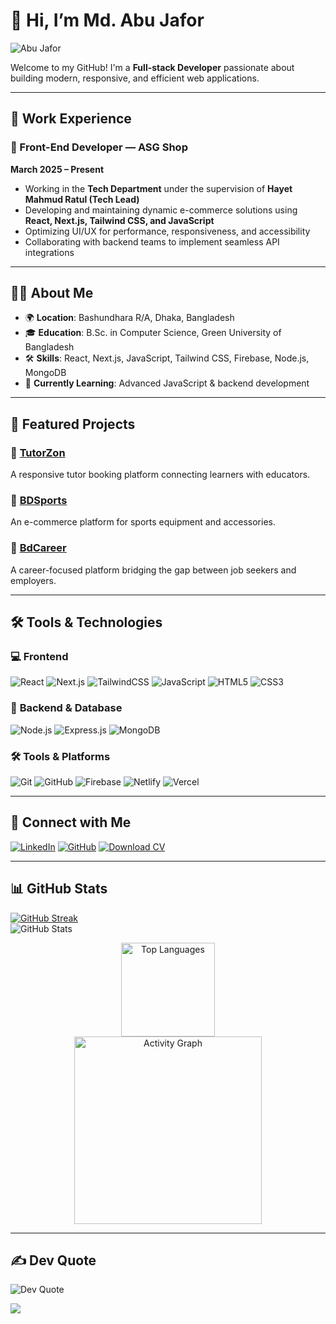 # 👋 Hi, I’m **Md. Abu Jafor**  
![Abu Jafor](https://github.com/user-attachments/assets/a8f3df3f-3d58-4a0c-ba8d-3a694ac1206e)

Welcome to my GitHub! I'm a **Full-stack Developer** passionate about building modern, responsive, and efficient web applications.

---

## 💼 Work Experience  

### 🚀 Front-End Developer — **ASG Shop**  
**March 2025 – Present**  
- Working in the **Tech Department** under the supervision of **Hayet Mahmud Ratul (Tech Lead)**  
- Developing and maintaining dynamic e-commerce solutions using **React, Next.js, Tailwind CSS, and JavaScript**  
- Optimizing UI/UX for performance, responsiveness, and accessibility  
- Collaborating with backend teams to implement seamless API integrations  

---

## 👨‍💻 About Me  

- 🌍 **Location**: Bashundhara R/A, Dhaka, Bangladesh  
- 🎓 **Education**: B.Sc. in Computer Science, Green University of Bangladesh  
- 🛠️ **Skills**: React, Next.js, JavaScript, Tailwind CSS, Firebase, Node.js, MongoDB  
- 🌱 **Currently Learning**: Advanced JavaScript & backend development  

---

## 🚀 Featured Projects  

### 🔹 [**TutorZon**](https://tutorzen.abujafor.me/)  
A responsive tutor booking platform connecting learners with educators.  

### 🔹 [**BDSports**](https://bdsports.abujafor.me/)  
An e-commerce platform for sports equipment and accessories.  

### 🔹 [**BdCareer**](https://career.abujafor.me/)  
A career-focused platform bridging the gap between job seekers and employers.  

---

## 🛠️ Tools & Technologies  

### 💻 **Frontend**  
![React](https://img.shields.io/badge/React-20232A?style=for-the-badge&logo=react&logoColor=61DAFB)  ![Next.js](https://img.shields.io/badge/Next.js-000000?style=for-the-badge&logo=nextdotjs&logoColor=white)  ![TailwindCSS](https://img.shields.io/badge/TailwindCSS-38B2AC?style=for-the-badge&logo=tailwind-css&logoColor=white)  ![JavaScript](https://img.shields.io/badge/JavaScript-F7DF1E?style=for-the-badge&logo=javascript&logoColor=black)  ![HTML5](https://img.shields.io/badge/HTML5-E34F26?style=for-the-badge&logo=html5&logoColor=white)  ![CSS3](https://img.shields.io/badge/CSS3-1572B6?style=for-the-badge&logo=css3&logoColor=white)  

### 🧩 **Backend & Database**  
![Node.js](https://img.shields.io/badge/Node.js-43853D?style=for-the-badge&logo=node-dot-js&logoColor=white)  ![Express.js](https://img.shields.io/badge/Express.js-000000?style=for-the-badge&logo=express&logoColor=white)  ![MongoDB](https://img.shields.io/badge/MongoDB-47A248?style=for-the-badge&logo=mongodb&logoColor=white)  

### 🛠️ **Tools & Platforms**  
![Git](https://img.shields.io/badge/Git-F05032?style=for-the-badge&logo=git&logoColor=white)  ![GitHub](https://img.shields.io/badge/GitHub-181717?style=for-the-badge&logo=github&logoColor=white)  ![Firebase](https://img.shields.io/badge/Firebase-FFCA28?style=for-the-badge&logo=firebase&logoColor=black)  ![Netlify](https://img.shields.io/badge/Netlify-00C7B7?style=for-the-badge&logo=netlify&logoColor=white)  ![Vercel](https://img.shields.io/badge/Vercel-000000?style=for-the-badge&logo=vercel&logoColor=white)  

---

## 🔗 Connect with Me  

[![LinkedIn](https://img.shields.io/badge/LinkedIn-0077B5?style=for-the-badge&logo=linkedin&logoColor=white)](https://www.linkedin.com/in/abujaforhadi/)  [![GitHub](https://img.shields.io/badge/GitHub-181717?style=for-the-badge&logo=github&logoColor=white)](https://github.com/abujaforhadi/)  [![Download CV](https://img.shields.io/badge/Download%20CV-4285F4?style=for-the-badge&logo=google-drive&logoColor=white)](https://github.com/user-attachments/files/19608021/Resume_Abu_Jafor.pdf)  

---

## 📊 GitHub Stats  

[![GitHub Streak](https://nirzak-streak-stats.vercel.app?user=abujaforhadi&theme=dark&date_format=M%20j%5B%2C%20Y%5D)](https://git.io/streak-stats)  
![GitHub Stats](https://github-readme-stats.vercel.app/api?username=abujaforhadi&show_icons=true&theme=radical)  

<div align="center">
  <img src="https://github-readme-stats.vercel.app/api/top-langs?username=abujaforhadi&layout=compact&card_width=320&langs_count=5&theme=dracula&hide_border=true" height="150" alt="Top Languages" />
  <br />
  <img src="https://github-readme-activity-graph.vercel.app/graph?username=abujaforhadi&theme=react&area=true&radius=16" height="300" alt="Activity Graph" />
</div>  

---

## ✍️ Dev Quote  
![Dev Quote](https://quotes-github-readme.vercel.app/api?type=vertical&theme=dark)  

[![](https://visitcount.itsvg.in/api?id=abujaforhadi&label=Profile%20Views&pretty=false)](https://visitcount.itsvg.in)
